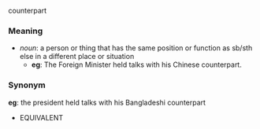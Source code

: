 counterpart
### Meaning
+ _noun_: a person or thing that has the same position or function as sb/sth else in a different place or situation
	+ __eg__: The Foreign Minister held talks with his Chinese counterpart.

### Synonym

__eg__: the president held talks with his Bangladeshi counterpart

+ EQUIVALENT


